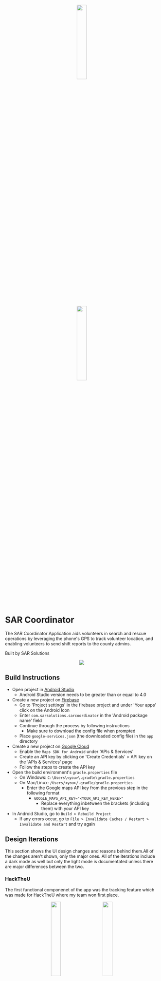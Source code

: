 <p align="center">
  <img src="app/src/main/res/mipmap-xhdpi/app_icon.png" width="25%">
</p>
<p align="center">
	<a href="https://play.google.com/store/apps/details?id=com.sarcoordinator.sarsolutions"><img 		src="https://play.google.com/intl/en_us/badges/static/images/badges/en_badge_web_generic.png" width="25%"></a>
</p>

# SAR Coordinator
The SAR Coordinator Application aids volunteers in search and rescue operations by leveraging the phone's GPS to track volunteer location, and enabling volunteers to send shift reports to the county admins.

Built by SAR Solutions
<p align="center">
		<img src="static/SAR_Coordinator_Banner_Original.png">
</p>

## Build Instructions
- Open project in [Android Studio](https://developer.android.com/studio/index.html)
  - Android Studio version needs to be greater than or equal to 4.0
- Create a new project on [Firebase](https://firebase.google.com/)
  - Go to 'Project settings' in the firebase project and under 'Your apps' click on the Android Icon
  - Enter `com.sarsolutions.sarcoordinator` in the 'Android package name' field
  - Continue through the process by following instructions
    - Make sure to download the config file when prompted
  - Place `google-services.json` (the downloaded config file) in the `app` directory
- Create a new project on [Google Cloud](https://cloud.google.com/)
	-  Enable the `Maps SDK for Android` under 'APIs & Services'
	- Create an API key by clicking on 'Create  Credentials' > API key on the 'APIs & Services' page
	- Follow the steps to create the API key
- Open the build environment's `gradle.properties` file
	- On Windows: `C:\Users\<you>\.gradle\gradle.properties`
  - On Mac/Linux: `/Users/<you>/.gradle/gradle.properties`
	- Enter the Google maps API key from the previous step in the following format
		- `GOOGLE_MAPS_API_KEY="<YOUR_API_KEY_HERE>"`
			- Replace everything inbetween the brackets (including them) with your API key
- In Android Studio, go to `Build > Rebuild Project`
	- If any errors occur, go to `File > Invalidate Caches / Restart > Invalidate and Restart` and try again

## Design Iterations
This section shows the UI design changes and reasons behind them.All of the changes aren't shown, only the major ones. All of the iterations include a dark mode as well but only the light mode is documentated unless there are major differences between the two.

### HackTheU
The first functional componenet of the app was the tracking feature which was made for HackTheU where my team won first place.
<p align="center">
	<img hspace="20" src="static/HackTheU/HackTheU%201.png" width="25%">
	<img hspace="20" src="static/HackTheU/HackTheU%202.png" width="25%">
</p>

Not a lot to see here design-wise as most of the work happened in the backend.

### Mockup
These are the mockups that were made after the hackathon and before any progress was made.
<p align="center">
	<img hspace="20" src="static/Mockups/Mockup%20-%20Login.png" width="25%">
	<img hspace="20" src="static/Mockups/Mockup%20-%20Cases%20List.png" width="25%">
	<img hspace="20" src="static/Mockups/Mockup%20-%20Tracking.png" width="25%">
</p>

<p align="center">
	<img hspace="20" src="static/Mockups/Mockup%20-%20Shift%20Report.png" width="25%">
</p>

A lot of the componenets aren't following material guidelines, the cases list isn't user friendly, the buttons are placed poorly, the navbar has no depth and there isn't a lot of depth in the UI overall (except for the cards, which are ready for take off).

With my limited knowledge about design and user interaction at the time, these were nothing more than glorified wireframes.

### Alpha (12:23:19)
The inital iteration of the app and the first realiztion of the mockups with a few design improvements. There were quit a few additions comapred to the mockups as I hadn't gone over the minute details while designing the mockups.

#### Login
<p align="center">
	<img src="static/Alpha%20(12:23:19)/Alpha%20-%20Login.png" width="25%">
</p>

I reduced the icon size, changed the text boxes to be outlined and rounded the "Sign In" button in order to better follow material guidelines. I also added a "forgot password" button which had been overlooked when making the mockups. 

#### Reset Password
<p align="center">
	<img src="static/Alpha%20(12:23:19)/Alpha%20-%20Reset%20Password.png" width="25%">
</p>

This is more or less the same as the login screen.

#### Cases List
<p align="center">
	<img src="static/Alpha%20(12:23:19)/Alpha%20-%20Case%20List.png" width="25%">
</p>

The toolbar is the same color as the theme surface and elevated in order to be less distracting, and the list items are cards in order to make them easier to navigate and read. However, the cards themselves are displeasing to look at, specially with the contrast between them and the text on them.

#### Tracking
<p align="center">
	<img hspace="20" src="static/Alpha%20(12:23:19)/Alpha%20-%20Tracking.png" width="25%">
	<img hspace="20" src="static/Alpha%20(12:23:19)/Alpha%20-%20Tracking%20–%201.png" width="25%">
</p>

The tracking screen is the same as from the hackathon version except for the addition of the toolbar, new material button style and button colors to better indicate the status of the shift.

#### Settings
<p align="center">
	<img src="/static/Alpha%20(12:23:19)/Alpha%20-%20Settings.png" width="25%">
</p>

Another screen that had been overlooked in the mockups was the settings screen. The settings screen only had the options to select the theme and enable/disable testing mode. The settings screen could be accessed from the droop down menu along with the signout button.

### Beta (1:31:20)
Since the alpha, the beta included a lot of backend changes and improvements along with existing UI cleanup for the mobile app. While the cases list screen didn't change much, the shift reports functionality was added.

#### Login
<p align="center">
	<img src="static/Beta%20(1:31:20)/Beta%20-%20Login.png" width="25%">
</p>

Other than new logo, the other big change is the color which much less saturated.

#### Settings
<p align="center">
	<img src="static/Beta%20(1:31:20)/Beta%20-%20Settings.png" width="25%">
</p>

The "General" settings card was modernized by getting rid of the orange tint and the "About" section card was added.

#### Tracking
<p align="center">
	<img src="static/Beta%20(1:31:20)/Beta%20-%20Tracking.png" width="25%">
</p>

The "Case Information" card from the mockups was added with a redesign to better go with the rest of the UI. The card also included the case id and a seperate card to see live shift information. Additionally, the case name was displayed in the nav bar.

#### Shift Report
<p align="center">
	<img src="static/Beta%20(1:31:20)/Beta%20-%20Shift%20Report.png" width="25%">
</p>

Shift reports where one of the highly sought out features by the Wasatch county. Compared with the mockup, again, there was a major redesign to better accompany the rest of the UI. A input text field was added for the number of hours on search as well as dynamic vehicle cards. In the mockup there were just checkboxes for the activtiy which was a step down from what the county wanted and therefore vehicle cards were added. The fab on the bottom inserts a new vehicle card horizontally, in the "Vehicle section", from where vehicle's information can be filled out. Additionally, the vehicle cards can be swiped up to delete them from the shift report.

### Beta (2:29:20)
This iteration included the prcoess of changing UI elements to uniformly match throughout the app as well as an entire navigation redesign with the addtion of a bottom navigation bar.

#### Login
<p align="center">
	<img src="static/Beta%20(2:29:20)/Beta%202%20-%20Login.png" width="25%">
</p>

The colors in the app were intended to go with the old logo. With the new logo, I changed the UI colors to better match it.
Additionally, the input text fields were changed so that they were only colored when focued to signify better focus.

#### Cases List
<p align="center">
	<img src="static/Beta%20(2:29:20)/Beta%202%20-%20Cases%20List.png" width="25%">
</p>

With the addition of the bottom nav bar, the drop down menu from the toolbar was removed. The material cards were removed in favor of list items with just two text views indicating the case name and the date of creation for the case. The cards were occupying too much unnecessary space and the contrast between the card surface and the two text views made it tough to read the missing person's name.

#### Failed Shifts
<p align="center">
	<img src="static/Beta%20(2:29:20)/Beta%202%20-%20Failed%20Shifts.png" width="25%">
</p>

This newly added screen looked the same as the Cases List screen, however it functioned differently. Clicking on a case on the Cases List screen would open up the Tracking screen, however, clicking on a case on the Failed Shifts screen would just show a progess bar on top to indicate that the device is attempting to sync the shift with the server.

#### Settings
<p align="center">
	<img src="static/Beta%20(2:29:20)/Beta%202%20-%20Settings.png" width="25%">
</p>

As the drop down menu was removed, the settings page was moved to be accessible via the bottom navigation bar and the "Sign Out" button was moved to the settings page. 
A text view indicating the app version in the "About" section was added along with changing the "View Licenses" button style to make it more obvious that it was clickable.

#### Tracking
<p align="center">
	<img src="static/Beta%20(2:29:20)/Beta%202%20-%20Tracking.png" width="25%">
</p>

The tracking screen had a minor tweak where the "Start" button was removed and a floating action button was added to take over it's function. With this change, the Tracking page worked much better with the Shift Report screen.

### Beta (4:01:20)
The base fragments layout had a major redesign with the addition of a custom floating tool bar using a custom motionlayout.

#### Cases List
<p align="center">
	<img src="static/Beta%20(4:1:20)/Beta%203%20-%20Cases%20List.png" width="25%">
</p>

The default toolbar was pointless as it served no purpose other than to show the screen title and look unpleasant. It was replaced with a custom styled toolbar which showed the title in the center in a custom font and could be extended to support a search feature in the future.

The cases list items were redsigned as well to show the name of the missing person as well because the case name would not always be helpful. In addition, an avatar with the missing person's initials was added as well to make it easier to navigate to a specific case.

#### Tracking
<p align="center">
	<img src="static/Beta%20(4:1:20)/Beta%203%20-%20Tracking.png" width="25%">
</p>

Another big feature added in this iteration was the ability for volunteers to take images. The "Images Information" card would be displayed once the shift starts and the user can take an image using the "Take Image" button. The images taken would appear under "Images Taken" and can be scrolled horizontally to view additional images. Clicking on an image would take the user to the Image Details screen.

### Image Details
<p align="center">
	<img src="static/Beta%20(4:1:20)/Beta%203%20-%20Image%20Details.png" width="25%">
</p>

The image is displayed on the entire screen and can be panned and zoomed in as well. The image detail card can be dragged up to vew additonal details about the image, enter additional information about the image, upload the image and delete it.

### Shift Report
<p align="center">
	<img src="static/Beta%20(4:1:20)/Beta%203%20-%20Shift%20Report.png" width="25%">
</p>

If the images aren't dealt with (uploaded or deleted) while the shift is active, the volunteer can defer the task till after the shift and continue in the shift report screen. Clicking on the image on this screen, works the same way and takes the user to the Image Details screen.

## External Links
- [Play Store Link](https://play.google.com/store/apps/details?id=com.sarcoordinator.sarsolutions)
- [Landing Page](https://sarcoordinator.com/)
- [Admin Page](https://sarcoordinator.com/login)
- [Privacy Policy](https://sar-coordinator.flycricket.io/privacy.html)
